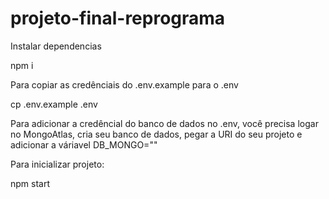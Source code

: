 # projeto-final-reprograma

Instalar dependencias

npm i

Para copiar as credênciais do .env.example para o .env

cp .env.example .env

Para adicionar a credêncial do banco de dados no .env, você precisa logar no 
MongoAtlas, cria seu banco de dados, pegar a URI do seu projeto e adicionar a váriavel
DB_MONGO=""

Para inicializar projeto: 

npm start
